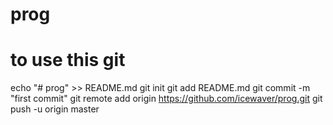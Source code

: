 # prog

# to use this git

echo "# prog" >> README.md
git init
git add README.md
git commit -m "first commit"
git remote add origin https://github.com/icewaver/prog.git
git push -u origin master


